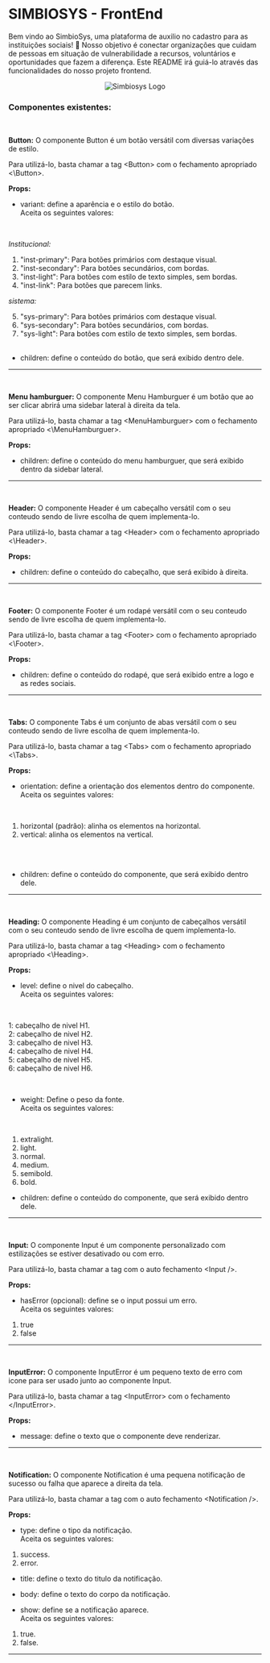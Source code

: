 # SIMBIOSYS - FrontEnd

Bem vindo ao SimbioSys, uma plataforma de auxilio no cadastro para as instituições sociais! 💙 Nosso objetivo é conectar organizações que cuidam de pessoas em situação de vulnerabilidade a recursos, voluntários e oportunidades que fazem a diferença. Este README irá guiá-lo através das funcionalidades do nosso projeto frontend.

<p align="center">
  <img src="https://imgur.com/6s2lH3n.png" alt="Simbiosys Logo">
</p>

### Componentes existentes:

<br>

**Button:** O componente Button é um botão versátil com diversas variações de estilo.

Para utilizá-lo, basta chamar a tag \<Button> com o fechamento apropriado \<\Button>.

**Props:**

- variant:
  define a aparência e o estilo do botão. <br>
  Aceita os seguintes valores:

<br>

_Institucional:_

1. "inst-primary": Para botões primários com destaque visual.
2. "inst-secondary": Para botões secundários, com bordas.
3. "inst-light": Para botões com estilo de texto simples, sem bordas.
4. "inst-link": Para botões que parecem links.

_sistema:_

5. "sys-primary": Para botões primários com destaque visual.
6. "sys-secondary": Para botões secundários, com bordas.
7. "sys-light": Para botões com estilo de texto simples, sem bordas.
   <br>
   <br>

- children: define o conteúdo do botão, que será exibido dentro dele.

---

<br>

**Menu hamburguer:** O componente Menu Hamburguer é um botão que ao ser clicar abrirá uma sidebar lateral à direita da tela.

Para utilizá-lo, basta chamar a tag \<MenuHamburguer> com o fechamento apropriado \<\MenuHamburguer>.

**Props:**

- children: define o conteúdo do menu hamburguer, que será exibido dentro da sidebar lateral.

---

<br>

**Header:** O componente Header é um cabeçalho versátil com o seu conteudo sendo de livre escolha de quem implementa-lo.

Para utilizá-lo, basta chamar a tag \<Header> com o fechamento apropriado \<\Header>.

**Props:**

- children: define o conteúdo do cabeçalho, que será exibido à direita.

---

<br>

**Footer:** O componente Footer é um rodapé versátil com o seu conteudo sendo de livre escolha de quem implementa-lo.

Para utilizá-lo, basta chamar a tag \<Footer> com o fechamento apropriado \<\Footer>.

**Props:**

- children: define o conteúdo do rodapé, que será exibido entre a logo e as redes sociais.

---

<br>

**Tabs:**
O componente Tabs é um conjunto de abas versátil com o seu conteudo sendo de livre escolha de quem implementa-lo.

Para utilizá-lo, basta chamar a tag \<Tabs> com o fechamento apropriado \<\Tabs>.

**Props:**

- orientation:
  define a orientação dos elementos dentro do componente.<br>
  Aceita os seguintes valores:

<br>

1. horizontal (padrão): alinha os elementos na horizontal.
2. vertical: alinha os elementos na vertical.

<br>
<br>

- children: define o conteúdo do componente, que será exibido dentro dele.

---

<br>

**Heading:**
O componente Heading é um conjunto de cabeçalhos versátil com o seu conteudo sendo de livre escolha de quem implementa-lo.

Para utilizá-lo, basta chamar a tag \<Heading> com o fechamento apropriado \<\Heading>.

**Props:**

- level:
  define o nivel do cabeçalho.<br>
  Aceita os seguintes valores:

<br>

1: cabeçalho de nivel H1. <br>
2: cabeçalho de nivel H2. <br>
3: cabeçalho de nivel H3. <br>
4: cabeçalho de nivel H4. <br>
5: cabeçalho de nivel H5. <br>
6: cabeçalho de nivel H6. <br>

<br>

- weight:
  Define o peso da fonte.<br>
  Aceita os seguintes valores:

<br>

1. extralight.
2. light.
3. normal.
4. medium.
5. semibold.
6. bold.

- children:
  define o conteúdo do componente, que será exibido dentro dele.

---

<br>

**Input:**
O componente Input é um componente personalizado com estilizações se estiver desativado ou com erro.

Para utilizá-lo, basta chamar a tag com o auto fechamento \<Input />.

**Props:**

- hasError (opcional): define se o input possui um erro.<br>
  Aceita os seguintes valores:

1. true
2. false

---

<br>

**InputError:**
O componente InputError é um pequeno texto de erro com icone para ser usado junto ao componente Input.

Para utilizá-lo, basta chamar a tag \<InputError> com o fechamento \</InputError>.

**Props:**

- message:
  define o texto que o componente deve renderizar.

---

<br>

**Notification:**
O componente Notification é uma pequena notificação de sucesso ou falha que aparece a direita da tela.

Para utilizá-lo, basta chamar a tag com o auto fechamento \<Notification />.

**Props:**

- type:
  define o tipo da notificação.<br>
  Aceita os seguintes valores:

1. success.
2. error.

- title:
  define o texto do titulo da notificação.

- body:
  define o texto do corpo da notificação.

- show:
  define se a notificação aparece.<br>
  Aceita os seguintes valores:

1. true.
2. false.

---

<br>
